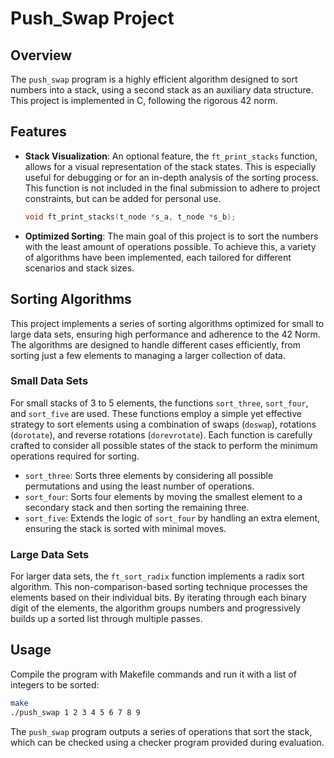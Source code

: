# Push_Swap Project

## Overview
The `push_swap` program is a highly efficient algorithm designed to sort numbers into a stack, using a second stack as an auxiliary data structure. This project is implemented in C, following the rigorous 42 norm.

## Features
- **Stack Visualization**: An optional feature, the `ft_print_stacks` function, allows for a visual representation of the stack states. This is especially useful for debugging or for an in-depth analysis of the sorting process. This function is not included in the final submission to adhere to project constraints, but can be added for personal use.
  ```c
  void ft_print_stacks(t_node *s_a, t_node *s_b);
  ```

- **Optimized Sorting**: The main goal of this project is to sort the numbers with the least amount of operations possible. To achieve this, a variety of algorithms have been implemented, each tailored for different scenarios and stack sizes.

## Sorting Algorithms

This project implements a series of sorting algorithms optimized for small to large data sets, ensuring high performance and adherence to the 42 Norm. The algorithms are designed to handle different cases efficiently, from sorting just a few elements to managing a larger collection of data.

### Small Data Sets

For small stacks of 3 to 5 elements, the functions `sort_three`, `sort_four`, and `sort_five` are used. These functions employ a simple yet effective strategy to sort elements using a combination of swaps (`doswap`), rotations (`dorotate`), and reverse rotations (`dorevrotate`). Each function is carefully crafted to consider all possible states of the stack to perform the minimum operations required for sorting.

- `sort_three`: Sorts three elements by considering all possible permutations and using the least number of operations.
- `sort_four`: Sorts four elements by moving the smallest element to a secondary stack and then sorting the remaining three.
- `sort_five`: Extends the logic of `sort_four` by handling an extra element, ensuring the stack is sorted with minimal moves.

### Large Data Sets

For larger data sets, the `ft_sort_radix` function implements a radix sort algorithm. This non-comparison-based sorting technique processes the elements based on their individual bits. By iterating through each binary digit of the elements, the algorithm groups numbers and progressively builds up a sorted list through multiple passes.

## Usage
Compile the program with Makefile commands and run it with a list of integers to be sorted:
```bash
make
./push_swap 1 2 3 4 5 6 7 8 9
```

The `push_swap` program outputs a series of operations that sort the stack, which can be checked using a checker program provided during evaluation.
